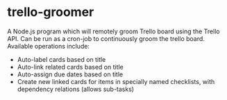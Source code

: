 # trello-groomer
A Node.js program which will remotely groom Trello board using the Trello API. Can be run as a cron-job to continuously groom the trello board. Available operations include:
 * Auto-label cards based on title
 * Auto-link related cards based on title
 * Auto-assign due dates based on title
 * Create new linked cards for items in specially named checklists, with dependency relations (allows sub-tasks)
